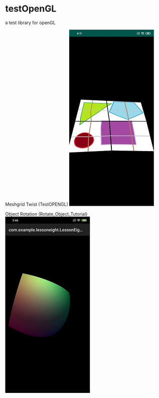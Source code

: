# testOpenGL
a test library for openGL

Meshgrid Twist (TestOPENGL)
![(1)Meshgrid Twisted](https://github.com/scheninsp/testOpenGL/blob/master/TestOPENGL/meshgrid_twisted_effect.jpg)

Object Rotation (Rotate_Object_Tutorial)
![(2)Rotate Object](https://github.com/scheninsp/testOpenGL/blob/master/Rotate_Object_Tutorial/rotate_object_tutorial.jpg)
